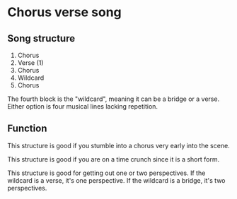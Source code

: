 # Chorus verse song

## Song structure

1. Chorus
2. Verse \(1\)
3. Chorus
4. Wildcard
5. Chorus

The fourth block is the "wildcard", meaning it can be a bridge or a verse. Either option is four musical lines lacking repetition.

## Function

This structure is good if you stumble into a chorus very early into the scene.

This structure is good if you are on a time crunch since it is a short form.

This structure is good for getting out one or two perspectives. If the wildcard is a verse, it's one perspective. If the wildcard is a bridge, it's two perspectives.


